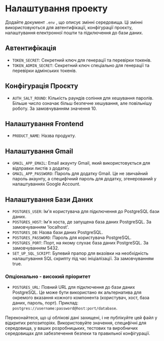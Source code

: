 # Налаштування проекту

Додайте документ `.env` , що описує змінні середовища. Ці змінні використовуються для автентифікації, конфігурації проєкту, налаштування електронної пошти та підключення до бази даних.

## Автентифікація

- `TOKEN_SECRET`: Секретний ключ для генерації та перевірки токенів.
- `TOKEN_ADMIN_SECRET`: Секретний ключ спеціально для генерації та перевірки адмінських токенів.

## Конфігурація Проєкту

- `AUTH_SALT_ROUND`: Кількість раундів соління для хешування паролів. Більше число означає більш безпечне хешування, але повільнішу роботу. За замовчуванням значення 10.

## Налаштування Frontend

- `PRODUCT_NAME`: Назва продукту.

## Налаштування Gmail

- `GMAIL_APP_EMAIL`: Email акаунту Gmail, який використовується для відправки листів з додатку.
- `GMAIL_APP_PASSWORD`: Пароль для додатку Gmail. Це не звичайний пароль акаунту, а специфічний пароль для додатку, згенерований у налаштуваннях Google Account.

## Налаштування Бази Даних

- `POSTGRES_USER`: Ім'я користувача для підключення до PostgreSQL бази даних.
- `POSTGRES_HOST`: Ім'я хоста, де запущена база даних PostgreSQL. За замовчуванням 'localhost'.
- `POSTGRES_DB`: Назва бази даних PostgreSQL.
- `POSTGRES_PASSWORD`: Пароль для користувача PostgreSQL.
- `POSTGRES_PORT`: Порт, на якому слухає база даних PostgreSQL. За замовчуванням 5432.
- `SET_UP_SQL_SCRIPT`: Булевий прапор для вказівки на необхідність налаштування SQL скрипту під час ініціалізації. За замовчуванням true.

### Опціонально - високий пріоритет

- `POSTGRES_URL`: Повний URL для підключення до бази даних PostgreSQL. Це може бути використано як альтернатива для окремого вказання кожного компонента (користувач, хост, база даних, пароль, порт). Приклад: `postgres://username:password@host:port/database`.

Переконайтеся, що ці облікові дані захищені, і не публікуйте цей файл у відкритих репозиторіях. Використовуйте значення, специфічні для середовища, у ваших розробницьких, тестових та виробничих середовищах для забезпечення безпеки та правильної конфігурації.
